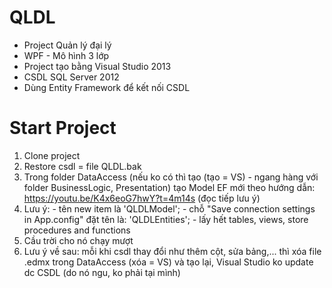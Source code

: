 # QLDL
- Project Quản lý đại lý
- WPF - Mô hình 3 lớp
- Project tạo bằng Visual Studio 2013
- CSDL SQL Server 2012 
- Dùng Entity Framework để kết nối CSDL

# Start Project
1. Clone project
2. Restore csdl = file QLDL.bak
3. Trong folder DataAccess (nếu ko có thì tạo (tạo = VS) - ngang hàng với folder BusinessLogic, Presentation) tạo Model EF mới theo hướng dẫn: https://youtu.be/K4x6eoG7hwY?t=4m14s (đọc tiếp lưu ý)
4. Lưu ý: - tên new item là 'QLDLModel'; - chỗ "Save connection settings in App.config" đặt tên là: 'QLDLEntities'; - lấy hết tables, views, store procedures and functions
5. Cầu trời cho nó chạy mượt
6. Lưu ý về sau: mỗi khi csdl thay đổi như thêm cột, sửa bảng,... thì xóa file .edmx trong DataAccess (xóa = VS) và tạo lại, Visual Studio ko update dc CSDL (do nó ngu, ko phải tại mình)
